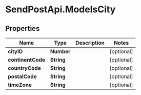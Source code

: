 # SendPostApi.ModelsCity

## Properties
Name | Type | Description | Notes
------------ | ------------- | ------------- | -------------
**cityID** | **Number** |  | [optional] 
**continentCode** | **String** |  | [optional] 
**countryCode** | **String** |  | [optional] 
**postalCode** | **String** |  | [optional] 
**timeZone** | **String** |  | [optional] 


